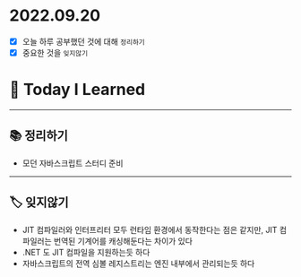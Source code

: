# 2022.09.20

- [x]  오늘 하루 공부했던 것에 대해 `정리하기`
- [x]  중요한 것을 `잊지않기`

# 🚩 Today I Learned

---

## 📚 정리하기

- 모던 자바스크립트 스터디 준비

---

## 🏷 잊지않기

- JIT 컴파일러와 인터프리터 모두 런타임 환경에서 동작한다는 점은 같지만, JIT 컴파일러는 번역된 기계어를 캐싱해둔다는 차이가 있다
- .NET 도 JIT 컴파일을 지원하는듯 하다
- 자바스크립트의 전역 심볼 레지스트리는 엔진 내부에서 관리되는듯 하다